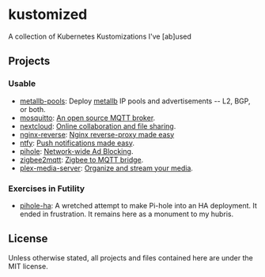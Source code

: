 # kustomized
A collection of Kubernetes Kustomizations I've [ab]used

## Projects

### Usable

* [metallb-pools](metallb-pools/README.md): Deploy [metallb](https://metallb.io)
  IP pools and advertisements -- L2, BGP, or both.
* [mosquitto](mosquitto/README.md): [An open source MQTT
  broker](https://mosquitto.org).
* [nextcloud](nextcloud/README.md): [Online collaboration and file
  sharing](https://nextcloud.com).
* [nginx-reverse](nginx-reverse/README.md): [Nginx reverse-proxy made easy](https://nginx.com)
* [ntfy](ntfy/README.md): [Push notifications made easy](https://ntfy.sh).
* [pihole](pihole/README.md): [Network-wide Ad Blocking](https://pi-hole.net).
* [zigbee2mqtt](zigbee2mqtt/README.md): [Zigbee to MQTT bridge](https://zigbee2mqtt.io).
* [plex-media-server](plex-media-server/README.md): [Organize and stream your
  media](https://plex.tv).

### Exercises in Futility

* [pihole-ha](pihole-ha/README.md): A wretched attempt to make Pi-hole into an
  HA deployment. It ended in frustration. It remains here as a monument to my
  hubris.

## License

Unless otherwise stated, all projects and files contained here are under the MIT
license.
